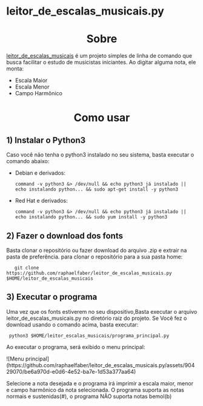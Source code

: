 # leitor_de_escalas_musicais.py
<h1 align="center"> Sobre </h1>
<p></p><a href="https://github.com/raphaelfaber/leitor_de_escalas_musicais.py/tree/main"> leitor_de_escalas_musicais</a> é um projeto simples de linha de comando que busca facilitar o estudo de musicistas iniciantes.
Ao digitar alguma nota, ele monta:</p>
<ul>
 <li>Escala Maior</li>
 <li>Escala Menor</li>
 <li>Campo Harmônico</li>
</ul>

<h1 align="center"> Como usar </h1>
<h2>1) Instalar o Python3</h1>
<p>Caso você não tenha o python3 instalado no seu sistema, basta executar o comando abaixo:</p>
<ul>
 <li>
   <p>Debian e derivados:</p>
   <code>command -v python3 &> /dev/null && echo python3 já instalado || echo instalando python... && sudo apt-get install -y python3</code>
 </li>
  <li>
   <p>Red Hat e derivados:</p>
   <code>command -v python3 &> /dev/null && echo python3 já instalado || echo instalando python... && sudo yum install -y python3</code>
 </li>
</ul>
<h2>2) Fazer o download dos fonts</h2>
<p>Basta clonar o repositório ou fazer download do arquivo .zip e extrair na pasta de preferência. para clonar o repositório para a sua pasta home:</p>
<code>   git clone https://github.com/raphaelfaber/leitor_de_escalas_musicais.py $HOME/leitor_de_escalas_musicais</code>

<h2>3) Executar o programa</h2>
<p>Uma vez que os fonts estiverem no seu dispositivo,Basta executar o arquivo leitor_de_escalas_musicais.py no diretório raiz do projeto. Se Você fez o download usando o comando acima, basta executar:</p>
<code> python3 $HOME/leitor_escalas_musicais/programa_principal.py</code>
<p>Ao executar o programa, será exibido o menu principal:</p>
![Menu principal](https://github.com/raphaelfaber/leitor_de_escalas_musicais.py/assets/90429070/be6a970d-e0d6-4e52-ba7e-1d53a377aa64)
<p>Selecione a nota desejada e o programa irá imprimir a escala maior, menor e campo harmônico da nota selecionada.
O programa suporta as notas normais e sustenidas(#), o programa NÃO suporta notas bemol(b)</p>
